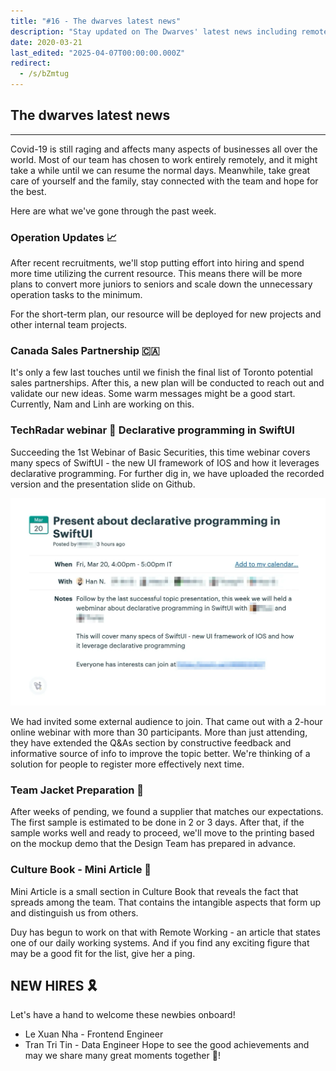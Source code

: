 ```yaml
---
title: "#16 - The dwarves latest news"
description: "Stay updated on The Dwarves' latest news including remote work, new hires, Canada sales partnerships, SwiftUI webinar, team jacket plans, and culture book insights."
date: 2020-03-21
last_edited: "2025-04-07T00:00:00.000Z"
redirect:
  - /s/bZmtug
---
```


## The dwarves latest news

---

Covid-19 is still raging and affects many aspects of businesses all over the world. Most of our team has chosen to work entirely remotely, and it might take a while until we can resume the normal days. Meanwhile, take great care of yourself and the family, stay connected with the team and hope for the best.

Here are what we've gone through the past week.

### Operation Updates 📈

After recent recruitments, we'll stop putting effort into hiring and spend more time utilizing the current resource. This means there will be more plans to convert more juniors to seniors and scale down the unnecessary operation tasks to the minimum.

For the short-term plan, our resource will be deployed for new projects and other internal team projects.

### Canada Sales Partnership 🇨🇦

It's only a few last touches until we finish the final list of Toronto potential sales partnerships. After this, a new plan will be conducted to reach out and validate our new ideas. Some warm messages might be a good start. Currently, Nam and Linh are working on this.

### TechRadar webinar 🎥 Declarative programming in SwiftUI

Succeeding the 1st Webinar of Basic Securities, this time webinar covers many specs of SwiftUI - the new UI framework of IOS and how it leverages declarative programming. For further dig in, we have uploaded the recorded version and the presentation slide on Github.

![](assets/notion-image-1744007161185-ealtd.webp)

We had invited some external audience to join. That came out with a 2-hour online webinar with more than 30 participants. More than just attending, they have extended the Q&As section by constructive feedback and informative source of info to improve the topic better. We're thinking of a solution for people to register more effectively next time.

### Team Jacket Preparation 📌

After weeks of pending, we found a supplier that matches our expectations. The first sample is estimated to be done in 2 or 3 days. After that, if the sample works well and ready to proceed, we'll move to the printing based on the mockup demo that the Design Team has prepared in advance.

### Culture Book - Mini Article 📰

Mini Article is a small section in Culture Book that reveals the fact that spreads among the team. That contains the intangible aspects that form up and distinguish us from others.

Duy has begun to work on that with Remote Working - an article that states one of our daily working systems. And if you find any exciting figure that may be a good fit for the list, give her a ping.

## NEW HIRES 🎗

Let's have a hand to welcome these newbies onboard!

- Le Xuan Nha - Frontend Engineer
- Tran Tri Tin - Data Engineer
  Hope to see the good achievements and may we share many great moments together 🤙!
